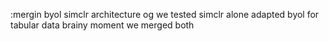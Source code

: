 :mergin byol simclr architecture 
og we tested simclr alone
adapted byol for tabular data
brainy moment we merged both
